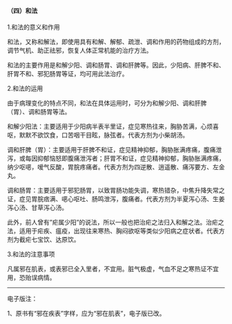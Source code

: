 #### （四）和法

1.和法的意义和作用

和法，又称和解法，即使用具有和解、解郁、疏泄、调和作用的药物组成的方剂，调节气机、助正祛邪，恢复人体正常机能的治疗方法。

和法的主要作用是和解少阳、调和肠胃、调和肝脾等。因此，少阳病、肝脾不和、肝胃不和、邪犯肠胃等证，均可用此法治疗。

2.和法的运用

由于病理变化的特点不同，和法在具体运用时，可分为和解少阳、调和肝脾（胃）、调和肠胃等法。

和解少阳法：主要适用于少阳病半表半里证，症见寒热往来，胸胁苦满，心烦喜呕，默默不欲饮食，口苦咽干目眩，脉弦者。代表方剂为小柴胡汤。

调和肝脾（胃）：主要适用于肝脾不和证，症见精神抑郁，胸胁胀满疼痛，腹痛泄泻，或每因抑郁恼怒即腹痛泄泻者；肝胃不和证，症见精神抑郁，胸胁胀满疼痛，纳少呕𫫇，嗳气反酸，胃脘疼痛者。代表方剂为四逆散、逍遥散、痛泻要方、左金丸。

调和肠胃：主要适用于邪犯肠胃，以致胃肠功能失调，寒热错杂，中焦升降失常之证，症见胃脘痞满、𫫇心呕吐、肠鸣泄泻，腹痛者。代表方剂为半夏泻心汤、生姜泻心汤、甘草泻心汤。

此外，前人曾有”疟属少阳”的说法，所以一般也把治疟之法归入和解之法。治疟之法，适用于疟疾、瘟疫，出现往来寒热、胸闷欲呕等类似少阳病之症状者。代表方剂为截疟七宝饮、达原饮。

3.和法的注意事项

凡属邪在肌表，或表邪已全入里者，不宜用。脏气极虚，气血不足之寒热证不宜用，恐贻误病情。

------

电子版注：

1、原书有“邪在疾表”字样，应为“邪在肌表”，电子版已改。
